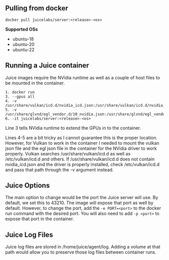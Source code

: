## Pulling from docker

`docker pull juicelabs/server:<release>-<os>`

**Supported OSs**
- ubuntu-18
- ubuntu-20
- ubuntu-22

## Running a Juice container

Juice images require the NVidia runtime as well as a couple of host files to be mounted in the container.

```
1. docker run
3. --gpus all
4. -v /usr/share/vulkan/icd.d/nvidia_icd.json:/usr/share/vulkan/icd.d/nvidia_icd.json
5. -v /usr/share/glvnd/egl_vendor.d/10_nvidia.json:/usr/share/glvnd/egl_vendor.d/10_nvidia.json
6. -it juicelabs/server:<release>-<os>
```

Line 3 tells NVidia runtime to extend the GPUs in to the container.

Lines 4-5 are a bit tricky as I cannot guarantee this is the proper location. However, for Vulkan to work in the container I needed to mount the vulkan json file and the egl json file in the container for the NVidia driver to work properly. Vulkan searches /usr/share/vulkan/icd.d as well as /etc/vulkan/icd.d and others. If /usr/share/vulkan/icd.d does not contain nvidia_icd.json and the driver is properly installed, check /etc/vulkan/icd.d and pass that path through the -v argument instead.

## Juice Options

The main option to change would be the port the Juice server will use. By default, we set this to 43210. The image will expose that port as well by default. However, to change the port, add the `-e PORT=<port>` to the docker run command with the desired port. You will also need to add `-p <port>` to expose that port in the container.

## Juice Log Files

Juice log files are stored in /home/juice/agent/log. Adding a volume at that path would allow you to preserve those log files between container runs.
